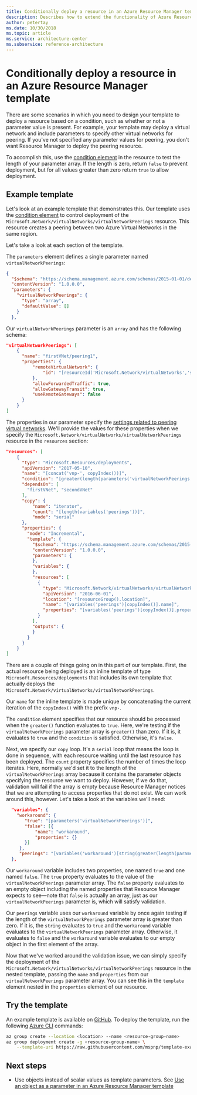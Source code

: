 ```yaml
---
title: Conditionally deploy a resource in an Azure Resource Manager template
description: Describes how to extend the functionality of Azure Resource Manager templates to conditionally deploy a resource depending on the value of a parameter.
author: petertay
ms.date: 10/30/2018
ms.topic: article
ms.service: architecture-center
ms.subservice: reference-architecture
---
```


# Conditionally deploy a resource in an Azure Resource Manager template

There are some scenarios in which you need to design your template to deploy a resource based on a condition, such as whether or not a parameter value is present. For example, your template may deploy a virtual network and include parameters to specify other virtual networks for peering. If you've not specified any parameter values for peering, you don't want Resource Manager to deploy the peering resource.

To accomplish this, use the [condition element][azure-resource-manager-condition] in the resource to test the length of your parameter array. If the length is zero, return `false` to prevent deployment, but for all values greater than zero return `true` to allow deployment.

## Example template

Let's look at an example template that demonstrates this. Our template uses the [condition element][azure-resource-manager-condition] to control deployment of the `Microsoft.Network/virtualNetworks/virtualNetworkPeerings` resource. This resource creates a peering between two Azure Virtual Networks in the same region.

Let's take a look at each section of the template.

The `parameters` element defines a single parameter named `virtualNetworkPeerings`:

```json
{
  "$schema": "https://schema.management.azure.com/schemas/2015-01-01/deploymentTemplate.json#",
  "contentVersion": "1.0.0.0",
  "parameters": {
    "virtualNetworkPeerings": {
      "type": "array",
      "defaultValue": []
    }
  },
```

Our `virtualNetworkPeerings` parameter is an `array` and has the following schema:

```json
"virtualNetworkPeerings": [
    {
      "name": "firstVNet/peering1",
      "properties": {
          "remoteVirtualNetwork": {
              "id": "[resourceId('Microsoft.Network/virtualNetworks','secondVNet')]"
          },
          "allowForwardedTraffic": true,
          "allowGatewayTransit": true,
          "useRemoteGateways": false
      }
    }
]
```

The properties in our parameter specify the [settings related to peering virtual networks][vnet-peering-resource-schema]. We'll provide the values for these properties when we specify the `Microsoft.Network/virtualNetworks/virtualNetworkPeerings` resource in the `resources` section:

```json
"resources": [
    {
      "type": "Microsoft.Resources/deployments",
      "apiVersion": "2017-05-10",
      "name": "[concat('vnp-', copyIndex())]",
      "condition": "[greater(length(parameters('virtualNetworkPeerings')), 0)]",
      "dependsOn": [
        "firstVNet", "secondVNet"
      ],
      "copy": {
          "name": "iterator",
          "count": "[length(variables('peerings'))]",
          "mode": "serial"
      },
      "properties": {
        "mode": "Incremental",
        "template": {
          "$schema": "https://schema.management.azure.com/schemas/2015-01-01/deploymentTemplate.json#",
          "contentVersion": "1.0.0.0",
          "parameters": {
          },
          "variables": {
          },
          "resources": [
            {
              "type": "Microsoft.Network/virtualNetworks/virtualNetworkPeerings",
              "apiVersion": "2016-06-01",
              "location": "[resourceGroup().location]",
              "name": "[variables('peerings')[copyIndex()].name]",
              "properties": "[variables('peerings')[copyIndex()].properties]"
            }
          ],
          "outputs": {
          }
        }
      }
    }
]
```

There are a couple of things going on in this part of our template. First, the actual resource being deployed is an inline template of type `Microsoft.Resources/deployments` that includes its own template that actually deploys the `Microsoft.Network/virtualNetworks/virtualNetworkPeerings`.

Our `name` for the inline template is made unique by concatenating the current iteration of the `copyIndex()` with the prefix `vnp-`.

The `condition` element specifies that our resource should be processed when the `greater()` function evaluates to `true`. Here, we're testing if the `virtualNetworkPeerings` parameter array is `greater()` than zero. If it is, it evaluates to `true` and the `condition` is satisfied. Otherwise, it's `false`.

Next, we specify our `copy` loop. It's a `serial` loop that means the loop is done in sequence, with each resource waiting until the last resource has been deployed. The `count` property specifies the number of times the loop iterates. Here, normally we'd set it to the length of the `virtualNetworkPeerings` array because it contains the parameter objects specifying the resource we want to deploy. However, if we do that, validation will fail if the array is empty because Resource Manager notices that we are attempting to access properties that do not exist. We can work around this, however. Let's take a look at the variables we'll need:

```json
  "variables": {
    "workaround": {
       "true": "[parameters('virtualNetworkPeerings')]",
       "false": [{
           "name": "workaround",
           "properties": {}
       }]
     },
     "peerings": "[variables('workaround')[string(greater(length(parameters('virtualNetworkPeerings')), 0))]]"
  },
```

Our `workaround` variable includes two properties, one named `true` and one named `false`. The `true` property evaluates to the value of the `virtualNetworkPeerings` parameter array. The `false` property evaluates to an empty object including the named properties that Resource Manager expects to see&mdash;note that `false` is actually an array, just as our `virtualNetworkPeerings` parameter is, which will satisfy validation.

Our `peerings` variable uses our `workaround` variable by once again testing if the length of the `virtualNetworkPeerings` parameter array is greater than zero. If it is, the `string` evaluates to `true` and the `workaround` variable evaluates to the `virtualNetworkPeerings` parameter array. Otherwise, it evaluates to `false` and the `workaround` variable evaluates to our empty object in the first element of the array.

Now that we've worked around the validation issue, we can simply specify the deployment of the `Microsoft.Network/virtualNetworks/virtualNetworkPeerings` resource in the nested template, passing the `name` and `properties` from our `virtualNetworkPeerings` parameter array. You can see this in the `template` element nested in the `properties` element of our resource.

## Try the template

An example template is available on [GitHub][github]. To deploy the template, run the following [Azure CLI][cli] commands:

```bash
az group create --location <location> --name <resource-group-name>
az group deployment create -g <resource-group-name> \
    --template-uri https://raw.githubusercontent.com/mspnp/template-examples/master/example2-conditional/deploy.json
```

## Next steps

* Use objects instead of scalar values as template parameters. See [Use an object as a parameter in an Azure Resource Manager template](./objects-as-parameters.md)

<!-- links -->
[azure-resource-manager-condition]: /azure/azure-resource-manager/resource-group-authoring-templates#resources
[azure-resource-manager-variable]: /azure/azure-resource-manager/resource-group-authoring-templates#variables
[vnet-peering-resource-schema]: /azure/templates/microsoft.network/virtualnetworks/virtualnetworkpeerings
[cli]: /cli/azure/?view=azure-cli-latest
[github]: https://github.com/mspnp/template-examples

